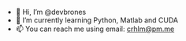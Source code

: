 - 👋 Hi, I’m @devbrones
- 🌱 I’m currently learning Python, Matlab and CUDA
- 📫 You can reach me using email: crhlm@pm.me
<!---
devbrones/devbrones is a ✨ special ✨ repository because its `README.md` (this file) appears on your GitHub profile.
You can click the Preview link to take a look at your changes.
--->


